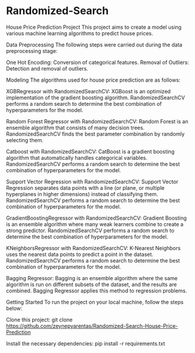# Randomized-Search

House Price Prediction Project
This project aims to create a model using various machine learning algorithms to predict house prices.

Data Preprocessing
The following steps were carried out during the data preprocessing stage:

One Hot Encoding: Conversion of categorical features.
Removal of Outliers: Detection and removal of outliers.

Modeling
The algorithms used for house price prediction are as follows:

XGBRegressor with RandomizedSearchCV: XGBoost is an optimized implementation of the gradient boosting algorithm. RandomizedSearchCV performs a random search to determine the best combination of hyperparameters for the model.

Random Forest Regressor with RandomizedSearchCV: Random Forest is an ensemble algorithm that consists of many decision trees. RandomizedSearchCV finds the best parameter combination by randomly selecting them.

Catboost with RandomizedSearchCV: CatBoost is a gradient boosting algorithm that automatically handles categorical variables. RandomizedSearchCV performs a random search to determine the best combination of hyperparameters for the model.

Support Vector Regression with RandomizedSearchCV: Support Vector Regression separates data points with a line (or plane, or multiple hyperplanes in higher dimensions) instead of classifying them. RandomizedSearchCV performs a random search to determine the best combination of hyperparameters for the model.

GradientBoostingRegressor with RandomizedSearchCV: Gradient Boosting is an ensemble algorithm where many weak learners combine to create a strong predictor. RandomizedSearchCV performs a random search to determine the best combination of hyperparameters for the model.

KNeighborsRegressor with RandomizedSearchCV: K-Nearest Neighbors uses the nearest data points to predict a point in the dataset. RandomizedSearchCV performs a random search to determine the best combination of hyperparameters for the model.

Bagging Regressor: Bagging is an ensemble algorithm where the same algorithm is run on different subsets of the dataset, and the results are combined. Bagging Regressor applies this method to regression problems.

Getting Started
To run the project on your local machine, follow the steps below:

Clone this project:
git clone https://github.com/zeynepyarentas/Randomized-Search-House-Price-Prediction

Install the necessary dependencies:
pip install -r requirements.txt

